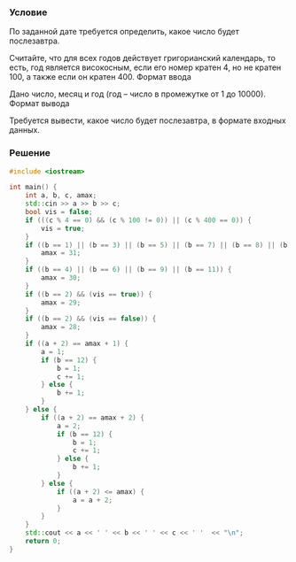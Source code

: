 ### Условие


По заданной дате требуется определить, какое число будет послезавтра.

Считайте, что для всех годов действует григорианский календарь, то есть, год является високосным, если его номер кратен 4, но не кратен 100, а также если он кратен 400.
Формат ввода

Дано число, месяц и год (год  – число в промежутке от 1 до 10000).
Формат вывода

Требуется вывести, какое число будет послезавтра, в формате входных данных.

### Решение

```cpp
#include <iostream>

int main() {
    int a, b, c, amax;
    std::cin >> a >> b >> c;
    bool vis = false;
    if (((c % 4 == 0) && (c % 100 != 0)) || (c % 400 == 0)) {
        vis = true;
    }
    if ((b == 1) || (b == 3) || (b == 5) || (b == 7) || (b == 8) || (b == 10) || (b == 12)) {
        amax = 31;
    }
    if ((b == 4) || (b == 6) || (b == 9) || (b == 11)) {
        amax = 30;
    }
    if ((b == 2) && (vis == true)) {
        amax = 29;
    }
    if ((b == 2) && (vis == false)) {
        amax = 28;
    }
    if ((a + 2) == amax + 1) {
        a = 1;
        if (b == 12) {
            b = 1;
            c += 1;
        } else {
            b += 1;
        }
    } else {
        if ((a + 2) == amax + 2) {
            a = 2;
            if (b == 12) {
                b = 1;
                c += 1;
            } else {
                b += 1;
            }
        } else {
            if ((a + 2) <= amax) {
                a = a + 2;
            }
        }
    }
    std::cout << a << ' ' << b << ' ' << c << ' '  << "\n";
    return 0;
}

```

